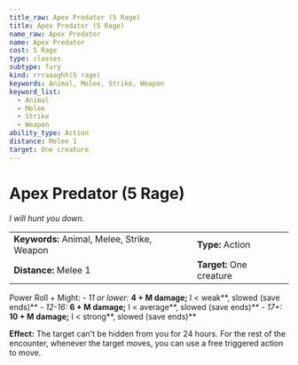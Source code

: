 ```yaml
---
title_raw: Apex Predator (5 Rage)
title: Apex Predator (5 Rage)
name_raw: Apex Predator
name: Apex Predator
cost: 5 Rage
type: classes
subtype: fury
kind: rrraaaghh(5 rage)
keywords: Animal, Melee, Strike, Weapon
keyword_list:
  - Animal
  - Melee
  - Strike
  - Weapon
ability_type: Action
distance: Melee 1
target: One creature
---
```


# Apex Predator (5 Rage)

*I will hunt you down.*

|                                             |                          |
| :------------------------------------------ | :----------------------- |
| **Keywords:** Animal, Melee, Strike, Weapon | **Type:** Action         |
| **Distance:** Melee 1                       | **Target:** One creature |

Power Roll + Might: - *11 or lower:* **4 + M damage;** I \< weak\*\*, slowed (save ends)\*\* - *12-16:* **6 + M damage;** I \< average\*\*, slowed (save ends)\*\* - *17+:* **10 + M damage;** I \< strong\*\*, slowed (save ends)\*\*

**Effect:** The target can't be hidden from you for 24 hours. For the rest of the encounter, whenever the target moves, you can use a free triggered action to move.
